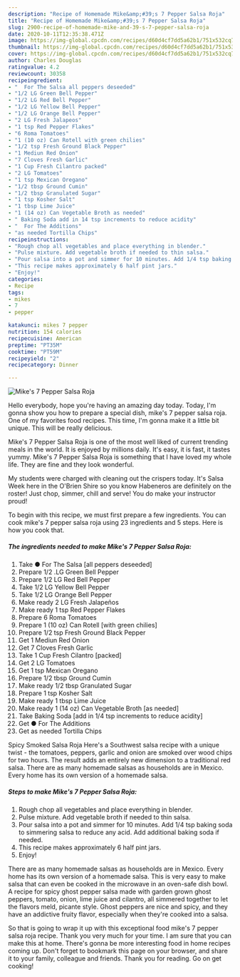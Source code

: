 ```yaml
---
description: "Recipe of Homemade Mike&amp;#39;s 7 Pepper Salsa Roja"
title: "Recipe of Homemade Mike&amp;#39;s 7 Pepper Salsa Roja"
slug: 2900-recipe-of-homemade-mike-and-39-s-7-pepper-salsa-roja
date: 2020-10-11T12:35:38.471Z
image: https://img-global.cpcdn.com/recipes/d60d4cf7dd5a62b1/751x532cq70/mikes-7-pepper-salsa-roja-recipe-main-photo.jpg
thumbnail: https://img-global.cpcdn.com/recipes/d60d4cf7dd5a62b1/751x532cq70/mikes-7-pepper-salsa-roja-recipe-main-photo.jpg
cover: https://img-global.cpcdn.com/recipes/d60d4cf7dd5a62b1/751x532cq70/mikes-7-pepper-salsa-roja-recipe-main-photo.jpg
author: Charles Douglas
ratingvalue: 4.2
reviewcount: 30358
recipeingredient:
- "  For The Salsa all peppers deseeded"
- "1/2 LG Green Bell Pepper"
- "1/2 LG Red Bell Pepper"
- "1/2 LG Yellow Bell Pepper"
- "1/2 LG Orange Bell Pepper"
- "2 LG Fresh Jalapeos"
- "1 tsp Red Pepper Flakes"
- "6 Roma Tomatoes"
- "1 (10 oz) Can Rotell with green chilies"
- "1/2 tsp Fresh Ground Black Pepper"
- "1 Mediun Red Onion"
- "7 Cloves Fresh Garlic"
- "1 Cup Fresh Cilantro packed"
- "2 LG Tomatoes"
- "1 tsp Mexican Oregano"
- "1/2 tbsp Ground Cumin"
- "1/2 tbsp Granulated Sugar"
- "1 tsp Kosher Salt"
- "1 tbsp Lime Juice"
- "1 (14 oz) Can Vegetable Broth as needed"
- " Baking Soda add in 14 tsp increments to reduce acidity"
- "  For The Additions"
- "as needed Tortilla Chips"
recipeinstructions:
- "Rough chop all vegetables and place everything in blender."
- "Pulse mixture. Add vegetable broth if needed to thin salsa."
- "Pour salsa into a pot and simmer for 10 minutes. Add 1/4 tsp baking soda to simmering salsa to reduce any acid. Add additional baking soda if needed."
- "This recipe makes approximately 6 half pint jars."
- "Enjoy!"
categories:
- Recipe
tags:
- mikes
- 7
- pepper

katakunci: mikes 7 pepper 
nutrition: 154 calories
recipecuisine: American
preptime: "PT35M"
cooktime: "PT59M"
recipeyield: "2"
recipecategory: Dinner

---
```



![Mike&#39;s 7 Pepper Salsa Roja](https://img-global.cpcdn.com/recipes/d60d4cf7dd5a62b1/751x532cq70/mikes-7-pepper-salsa-roja-recipe-main-photo.jpg)

Hello everybody, hope you're having an amazing day today. Today, I'm gonna show you how to prepare a special dish, mike&#39;s 7 pepper salsa roja. One of my favorites food recipes. This time, I'm gonna make it a little bit unique. This will be really delicious.

Mike&#39;s 7 Pepper Salsa Roja is one of the most well liked of current trending meals in the world. It is enjoyed by millions daily. It's easy, it is fast, it tastes yummy. Mike&#39;s 7 Pepper Salsa Roja is something that I have loved my whole life. They are fine and they look wonderful.

My students were charged with cleaning out the crispers today. It&#39;s Salsa Week here in the O&#39;Brien Shire so you know Habeneros are definitely on the roster! Just chop, simmer, chill and serve! You do make your instructor proud!


To begin with this recipe, we must first prepare a few ingredients. You can cook mike&#39;s 7 pepper salsa roja using 23 ingredients and 5 steps. Here is how you cook that.

<!--inarticleads1-->

##### The ingredients needed to make Mike&#39;s 7 Pepper Salsa Roja:

1. Take  ● For The Salsa [all peppers deseeded]
1. Prepare 1/2 .LG Green Bell Pepper
1. Prepare 1/2 LG Red Bell Pepper
1. Take 1/2 LG Yellow Bell Pepper
1. Take 1/2 LG Orange Bell Pepper
1. Make ready 2 LG Fresh Jalapeños
1. Make ready 1 tsp Red Pepper Flakes
1. Prepare 6 Roma Tomatoes
1. Prepare 1 (10 oz) Can Rotell [with green chilies]
1. Prepare 1/2 tsp Fresh Ground Black Pepper
1. Get 1 Mediun Red Onion
1. Get 7 Cloves Fresh Garlic
1. Take 1 Cup Fresh Cilantro [packed]
1. Get 2 LG Tomatoes
1. Get 1 tsp Mexican Oregano
1. Prepare 1/2 tbsp Ground Cumin
1. Make ready 1/2 tbsp Granulated Sugar
1. Prepare 1 tsp Kosher Salt
1. Make ready 1 tbsp Lime Juice
1. Make ready 1 (14 oz) Can Vegetable Broth [as needed]
1. Take  Baking Soda [add in 1/4 tsp increments to reduce acidity]
1. Get  ● For The Additions
1. Get as needed Tortilla Chips


Spicy Smoked Salsa Roja Here&#39;s a Southwest salsa recipe with a unique twist - the tomatoes, peppers, garlic and onion are smoked over wood chips for two hours. The result adds an entirely new dimension to a traditional red salsa. There are as many homemade salsas as households are in Mexico. Every home has its own version of a homemade salsa. 

<!--inarticleads2-->

##### Steps to make Mike&#39;s 7 Pepper Salsa Roja:

1. Rough chop all vegetables and place everything in blender.
1. Pulse mixture. Add vegetable broth if needed to thin salsa.
1. Pour salsa into a pot and simmer for 10 minutes. Add 1/4 tsp baking soda to simmering salsa to reduce any acid. Add additional baking soda if needed.
1. This recipe makes approximately 6 half pint jars.
1. Enjoy!


There are as many homemade salsas as households are in Mexico. Every home has its own version of a homemade salsa. This is very easy to make salsa that can even be cooked in the microwave in an oven-safe dish bowl. A recipe for spicy ghost pepper salsa made with garden grown ghost peppers, tomato, onion, lime juice and cilantro, all simmered together to let the flavors meld, picante style. Ghost peppers are nice and spicy, and they have an addictive fruity flavor, especially when they&#39;re cooked into a salsa. 

So that is going to wrap it up with this exceptional food mike&#39;s 7 pepper salsa roja recipe. Thank you very much for your time. I am sure that you can make this at home. There's gonna be more interesting food in home recipes coming up. Don't forget to bookmark this page on your browser, and share it to your family, colleague and friends. Thank you for reading. Go on get cooking!
